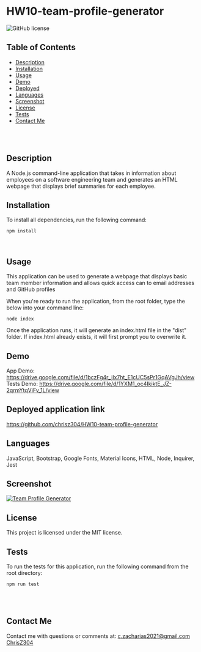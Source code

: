 # HW10-team-profile-generator <br />

![GitHub license](https://img.shields.io/badge/license-MIT-ff69b4.svg) <br />

## Table of Contents 

- [Description](#description)
- [Installation](#installation)
- [Usage](#usage)
- [Demo](#demo)
- [Deployed](#deployedapplicationlink)
- [Languages](#languages)
- [Screenshot](#screenshot)
- [License](#license)
- [Tests](#tests)
- [Contact Me](#contact-me)

<br />
<br />

## Description

A Node.js command-line application that takes in information about employees on a software engineering team and generates an HTML webpage that displays brief summaries for each employee. <br />

## Installation
To install all dependencies, run the following command:
```
npm install
```
<br />

## Usage

This application can be used to generate a webpage that displays basic team member information and allows quick access can to email addresses and GitHub profiles <br />

When you're ready to run the application, from the root folder, type the below into your command line:
```
node index
```
Once the application runs, it will generate an index.html file in the "dist" folder. If index.html already exists, it will first prompt you to overwrite it.

## Demo

App Demo: https://drive.google.com/file/d/1bczFg4r_jlx7ht_E1cUC5sPr1GqAVgJh/view
Tests Demo: https://drive.google.com/file/d/1YXM1_oc4IkiktE_JZ-2qrmYtqViFv_1L/view

## Deployed application link

https://github.com/chrisz304/HW10-team-profile-generator <br />

## Languages

JavaScript, Bootstrap, Google Fonts, Material Icons, HTML, Node, Inquirer, Jest <br />

## Screenshot

[![Team Profile Generator](assets/images/HW10-app.png)](https://drive.google.com/file/d/1bczFg4r_jlx7ht_E1cUC5sPr1GqAVgJh/view)


## License

  This project is licensed under the MIT license. <br />

## Tests

To run the tests for this application, run the following command from the root directory:

  ```
  npm run test
  ```
  <br /> <br />

## Contact Me

Contact me with questions or comments at: 
c.zacharias2021@gmail.com <br /> 
[ChrisZ304](https://github.com/chrisz304) <br />
